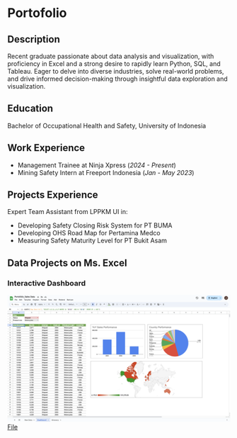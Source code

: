 # Portofolio

## Description
Recent graduate passionate about data analysis and visualization, with proficiency in Excel and a strong desire to rapidly learn Python, SQL, and Tableau. Eager to delve into diverse industries, solve real-world problems, and drive informed decision-making through insightful data exploration and visualization. 

## Education
Bachelor of Occupational Health and Safety, University of Indonesia

## Work Experience
- Management Trainee at Ninja Xpress (_2024 - Present_)
- Mining Safety Intern at Freeport Indonesia (_Jan - May 2023_)

## Projects Experience
Expert Team Assistant from LPPKM UI in:
- Developing Safety Closing Risk System for PT BUMA
- Developing OHS Road Map for Pertamina Medco
- Measuring Safety Maturity Level for PT Bukit Asam

## Data Projects on Ms. Excel
### Interactive Dashboard
![Interactive Dashboard of Sales](https://raw.githubusercontent.com/janeonyi/Portofolio/817c8be928a8ab2a733c74539647c9ea5cb22d60/folder_name/Interactive%20dashboard.png)
[File](https://docs.google.com/spreadsheets/d/1vS_f5-x-mwkt9Q47AppZVFJpXFmKFMiufG7B9FadGZQ/edit?usp=sharing)
